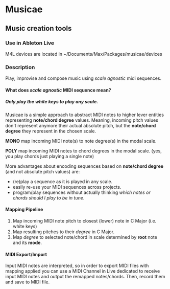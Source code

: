 # Musicae
## Music creation tools

### Use in Ableton Live
M4L devices are located in ~/Documents/Max/Packages/musicae/devices

### Description

Play, improvise and compose music using *scale agnostic* midi sequences.

#### What does *scale agnostic* MIDI sequence mean?

##### **Only** play the **white keys** to play any scale.

Musicae is a simple approach to abstract MIDI notes to higher lever entities representing **note/chord degree** values. Meaning, incoming pitch values don't represent anymore their actual absolute pitch, but the **note/chord degree** they represent in the chosen scale.

**MONO** map incoming MIDI note(s) to note degree(s) in the modal scale.

**POLY** map incoming MIDI notes to chord degrees in the modal scale. (yes, you play chords just playing a single note)

More advantages about encoding sequences based on **note/chord degree**  (and not absolute pitch values) are:
- (re)play a sequence as it is played in any scale.
- easily re-use your MIDI sequences across projects.
- program/play sequences without actually thinking *which notes or chords should I play to be in tune*.

#### Mapping Pipeline

1. Map incoming MIDI note pitch to closest (lower) note in C Major (i.e. white keys)
2. Map resulting pitches to their *degree* in C Major.
3. Map *degree* to selected note/chord in scale determined by **root** note and its **mode**.

#### MIDI Export/Import

Input MIDI notes are interpreted, so in order to export MIDI files with mapping applied you can use a MIDI Channel in Live dedicated to receive input MIDI notes and output the remapped notes/chords. Then, record them and save to MIDI file.
